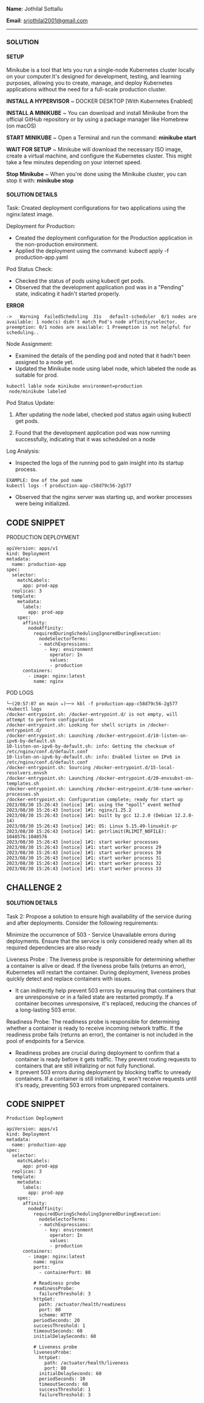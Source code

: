 **Name**: Jothilal Sottallu

**Email**: srjothilal2001@gmail.com

---

### SOLUTION

#### SETUP

Minikube is a tool that lets you run a single-node Kubernetes cluster locally on your computer.It's designed for development, testing, and learning purposes, allowing you to create, manage, and deploy Kubernetes applications without the need for a full-scale production cluster. 

**INSTALL A HYPERVISOR** ~ DOCKER DESKTOP [With Kubernetes Enabled]

**INSTALL A MINIKUBE** ~ You can download and install Minikube from the official GitHub repository or by using a package manager like Homebrew (on macOS)

**START MINIKUBE** ~ Open a Terminal and run the command:
**minikube start**

**WAIT FOR SETUP** ~ Minikube will download the necessary ISO image, create a virtual machine, and configure the Kubernetes cluster. This might take a few minutes depending on your internet speed.

**Stop Minikube** ~ When you're done using the Minikube cluster, you can stop it with:
**minikube stop**

#### SOLUTION DETAILS

Task: Created deployment configurations for two applications using the nginx:latest image.

Deployment for Production:
* Created the deployment configuration for the Production application in the non-production environment.
* Applied the deployment using the command: kubectl apply -f production-app.yaml

Pod Status Check:
* Checked the status of pods using kubectl get pods.
* Observed that the development application pod was in a "Pending" state, indicating it hadn't started properly.

**ERROR**
```
->   Warning  FailedScheduling  31s   default-scheduler  0/1 nodes are available: 1 node(s) didn't match Pod's node affinity/selector. preemption: 0/1 nodes are available: 1 Preemption is not helpful for scheduling..
```

Node Assignment:
* Examined the details of the pending pod and noted that it hadn't been assigned to a node yet.
* Updated the Minikube node using label node, which labeled the node as suitable for prod.

```
kubectl lable node minikube environment=production
 node/minikube labeled
```

Pod Status Update:
1. After updating the node label, checked pod status again using kubectl get pods.

2. Found that the development application pod was now running successfully, indicating that it was scheduled on a node

Log Analysis:
* Inspected the logs of the running pod to gain insight into its startup process.
```
EXAMPLE: One of the pod name 
kubectl logs -f production-app-c58d79c56-2g577 

```
* Observed that the nginx server was starting up, and worker processes were being initialized.

## CODE SNIPPET

PRODUCTION DEPLOYMENT

```
apiVersion: apps/v1
kind: Deployment
metadata:
  name: production-app
spec:
  selector:
    matchLabels:
      app: prod-app
  replicas: 3
  template:
    metadata:
      labels:
        app: prod-app
    spec:
      affinity:
        nodeAffinity:
          requiredDuringSchedulingIgnoredDuringExecution:
            nodeSelectorTerms:
            - matchExpressions:
              - key: environment
                operator: In
                values:
                - production
      containers:
        - image: nginx:latest
          name: nginx

```
POD LOGS 

```
└─(20:57:07 on main ✭)──> kbl -f production-app-c58d79c56-2g577
+kubectl logs
/docker-entrypoint.sh: /docker-entrypoint.d/ is not empty, will attempt to perform configuration
/docker-entrypoint.sh: Looking for shell scripts in /docker-entrypoint.d/
/docker-entrypoint.sh: Launching /docker-entrypoint.d/10-listen-on-ipv6-by-default.sh
10-listen-on-ipv6-by-default.sh: info: Getting the checksum of /etc/nginx/conf.d/default.conf
10-listen-on-ipv6-by-default.sh: info: Enabled listen on IPv6 in /etc/nginx/conf.d/default.conf
/docker-entrypoint.sh: Sourcing /docker-entrypoint.d/15-local-resolvers.envsh
/docker-entrypoint.sh: Launching /docker-entrypoint.d/20-envsubst-on-templates.sh
/docker-entrypoint.sh: Launching /docker-entrypoint.d/30-tune-worker-processes.sh
/docker-entrypoint.sh: Configuration complete; ready for start up
2023/08/30 15:26:43 [notice] 1#1: using the "epoll" event method
2023/08/30 15:26:43 [notice] 1#1: nginx/1.25.2
2023/08/30 15:26:43 [notice] 1#1: built by gcc 12.2.0 (Debian 12.2.0-14)
2023/08/30 15:26:43 [notice] 1#1: OS: Linux 5.15.49-linuxkit-pr
2023/08/30 15:26:43 [notice] 1#1: getrlimit(RLIMIT_NOFILE): 1048576:1048576
2023/08/30 15:26:43 [notice] 1#1: start worker processes
2023/08/30 15:26:43 [notice] 1#1: start worker process 29
2023/08/30 15:26:43 [notice] 1#1: start worker process 30
2023/08/30 15:26:43 [notice] 1#1: start worker process 31
2023/08/30 15:26:43 [notice] 1#1: start worker process 32
2023/08/30 15:26:43 [notice] 1#1: start worker process 33

```



## CHALLENGE 2
#### SOLUTION DETAILS

Task 2: Propose a solution to ensure high availability of the service during and after deployments. Consider the following requirements:

Minimize the occurrence of 503 - Service Unavailable errors during deployments.
Ensure that the service is only considered ready when all its required dependencies are also ready

Liveness Probe : The liveness probe is responsible for determining whether a container is alive or dead. If the liveness probe fails (returns an error), Kubernetes will restart the container.
During deployment, liveness probes quickly detect and replace containers with issues.
* It can indirectly help prevent 503 errors by ensuring that containers that are unresponsive or in a failed state are restarted promptly. If a container becomes unresponsive, it's replaced, reducing the chances of a long-lasting 503 error.

Readiness Probe: The readiness probe is responsible for determining whether a container is ready to receive incoming network traffic. If the readiness probe fails (returns an error), the container is not included in the pool of endpoints for a Service.
* Readiness probes are crucial during deployment to confirm that a container is ready before it gets traffic. They prevent routing requests to containers that are still initializing or not fully functional.
* It prevent 503 errors during deployment by blocking traffic to unready containers. If a container is still initializing, it won't receive requests until it's ready, preventing 503 errors from unprepared containers.

## CODE SNIPPET

```
Production Deployment

apiVersion: apps/v1
kind: Deployment
metadata:
  name: production-app
spec:
  selector:
    matchLabels:
      app: prod-app
  replicas: 3
  template:
    metadata:
      labels:
        app: prod-app
    spec:
      affinity:
        nodeAffinity:
          requiredDuringSchedulingIgnoredDuringExecution:
            nodeSelectorTerms:
            - matchExpressions:
              - key: environment
                operator: In
                values:
                - production
      containers:
        - image: nginx:latest
          name: nginx
          ports:
            - containerPort: 80  

          # Readiness probe
          readinessProbe:
            failureThreshold: 3
          httpGet:
            path: /actuator/health/readiness
            port: 80
            scheme: HTTP
          periodSeconds: 20
          successThreshold: 1
          timeoutSeconds: 60
          initialDelaySeconds: 60        

          # Liveness probe
          livenessProbe:
            httpGet:
              path: /actuator/health/liveness 
              port: 80
            initialDelaySeconds: 60  
            periodSeconds: 10   
            timeoutSeconds: 60
            successThreshold: 1
            failureThreshold: 3    

```
